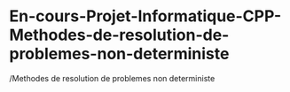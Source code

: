 # En-cours-Projet-Informatique-CPP-Methodes-de-resolution-de-problemes-non-deterministe
/Methodes de resolution de problemes non deterministe
